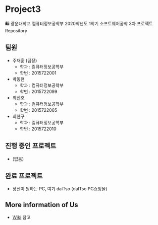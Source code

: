 # Project3
🛍️ 광운대학교 컴퓨터정보공학부 2020학년도 1학기 소프트웨어공학 3차 프로젝트 Repository

## 팀원
- 주재훈 (팀장)
    - 학과 : 컴퓨터정보공학부
    - 학번 : 2015722001
- 박동현
    - 학과 : 컴퓨터정보공학부
    - 학번 : 2015722099 
- 최진호
    - 학과 : 컴퓨터정보공학부
    - 학번 : 2015722065
- 최현구
    - 학과 : 컴퓨터정보공학부
    - 학번 : 2015722010
  
## 진행 중인 프로젝트
- (없음)

## 완료 프로젝트
- 당신이 원하는 PC, 여기 daITso (daITso PC쇼핑몰)

## More information of Us
- [Wiki](https://github.com/wogns7534/Project3/wiki) 참고
